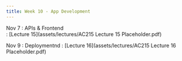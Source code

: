 ```yaml
---
title: Week 10 - App Development 
---
```


Nov 7
: APIs & Frontend	
  : [Lecture 15](assets/lectures/AC215 Lecture 15 Placeholder.pdf)

Nov 9
: Deploymentnd
  : [Lecture 16](assets/lectures/AC215 Lecture 16 Placeholder.pdf)

  
  